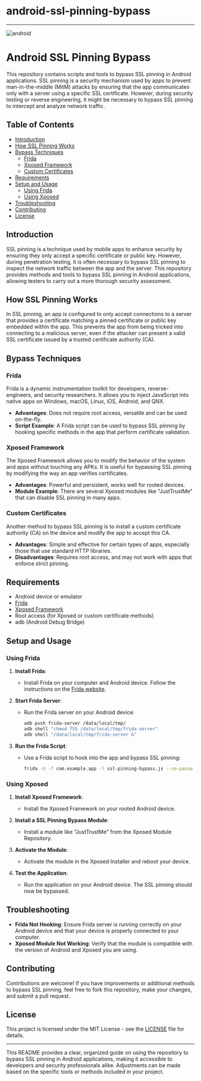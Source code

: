 # android-ssl-pinning-bypass


---
![android](https://github.com/user-attachments/assets/7369766a-9843-43f5-bce3-04cbfeaa5a44)

# Android SSL Pinning Bypass

This repository contains scripts and tools to bypass SSL pinning in Android applications. SSL pinning is a security mechanism used by apps to prevent man-in-the-middle (MitM) attacks by ensuring that the app communicates only with a server using a specific SSL certificate. However, during security testing or reverse engineering, it might be necessary to bypass SSL pinning to intercept and analyze network traffic.

## Table of Contents

- [Introduction](#introduction)
- [How SSL Pinning Works](#how-ssl-pinning-works)
- [Bypass Techniques](#bypass-techniques)
  - [Frida](#frida)
  - [Xposed Framework](#xposed-framework)
  - [Custom Certificates](#custom-certificates)
- [Requirements](#requirements)
- [Setup and Usage](#setup-and-usage)
  - [Using Frida](#using-frida)
  - [Using Xposed](#using-xposed)
- [Troubleshooting](#troubleshooting)
- [Contributing](#contributing)
- [License](#license)

## Introduction

SSL pinning is a technique used by mobile apps to enhance security by ensuring they only accept a specific certificate or public key. However, during penetration testing, it is often necessary to bypass SSL pinning to inspect the network traffic between the app and the server. This repository provides methods and tools to bypass SSL pinning in Android applications, allowing testers to carry out a more thorough security assessment.

## How SSL Pinning Works

In SSL pinning, an app is configured to only accept connections to a server that provides a certificate matching a pinned certificate or public key embedded within the app. This prevents the app from being tricked into connecting to a malicious server, even if the attacker can present a valid SSL certificate issued by a trusted certificate authority (CA).

## Bypass Techniques

### Frida

Frida is a dynamic instrumentation toolkit for developers, reverse-engineers, and security researchers. It allows you to inject JavaScript into native apps on Windows, macOS, Linux, iOS, Android, and QNX.

- **Advantages**: Does not require root access, versatile and can be used on-the-fly.
- **Script Example**: A Frida script can be used to bypass SSL pinning by hooking specific methods in the app that perform certificate validation.

### Xposed Framework

The Xposed Framework allows you to modify the behavior of the system and apps without touching any APKs. It is useful for bypassing SSL pinning by modifying the way an app verifies certificates.

- **Advantages**: Powerful and persistent, works well for rooted devices.
- **Module Example**: There are several Xposed modules like "JustTrustMe" that can disable SSL pinning in many apps.

### Custom Certificates

Another method to bypass SSL pinning is to install a custom certificate authority (CA) on the device and modify the app to accept this CA.

- **Advantages**: Simple and effective for certain types of apps, especially those that use standard HTTP libraries.
- **Disadvantages**: Requires root access, and may not work with apps that enforce strict pinning.

## Requirements

- Android device or emulator
- [Frida](https://frida.re)
- [Xposed Framework](https://repo.xposed.info/)
- Root access (for Xposed or custom certificate methods)
- adb (Android Debug Bridge)

## Setup and Usage

### Using Frida

1. **Install Frida**:
   - Install Frida on your computer and Android device. Follow the instructions on the [Frida website](https://frida.re/docs/installation/).

2. **Start Frida Server**:
   - Run the Frida server on your Android device:
     ```bash
     adb push frida-server /data/local/tmp/
     adb shell "chmod 755 /data/local/tmp/frida-server"
     adb shell "/data/local/tmp/frida-server &"
     ```

3. **Run the Frida Script**:
   - Use a Frida script to hook into the app and bypass SSL pinning:
     ```bash
     frida -U -f com.example.app -l ssl-pinning-bypass.js --no-pause
     ```

### Using Xposed

1. **Install Xposed Framework**:
   - Install the Xposed Framework on your rooted Android device.

2. **Install a SSL Pinning Bypass Module**:
   - Install a module like "JustTrustMe" from the Xposed Module Repository.

3. **Activate the Module**:
   - Activate the module in the Xposed Installer and reboot your device.

4. **Test the Application**:
   - Run the application on your Android device. The SSL pinning should now be bypassed.

## Troubleshooting

- **Frida Not Hooking**: Ensure Frida server is running correctly on your Android device and that your device is properly connected to your computer.
- **Xposed Module Not Working**: Verify that the module is compatible with the version of Android and Xposed you are using.

## Contributing

Contributions are welcome! If you have improvements or additional methods to bypass SSL pinning, feel free to fork this repository, make your changes, and submit a pull request.

## License

This project is licensed under the MIT License - see the [LICENSE](LICENSE) file for details.

---

This README provides a clear, organized guide on using the repository to bypass SSL pinning in Android applications, making it accessible to developers and security professionals alike. Adjustments can be made based on the specific tools or methods included in your project.




